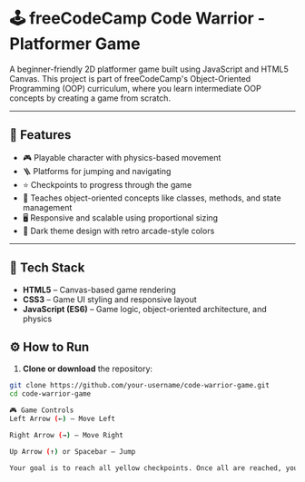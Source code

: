 # 🕹️ freeCodeCamp Code Warrior - Platformer Game

A beginner-friendly 2D platformer game built using JavaScript and HTML5 Canvas. This project is part of freeCodeCamp's Object-Oriented Programming (OOP) curriculum, where you learn intermediate OOP concepts by creating a game from scratch.

---

## 🚀 Features

- 🎮 Playable character with physics-based movement
- 🪜 Platforms for jumping and navigating
- ⭐ Checkpoints to progress through the game
- 🧠 Teaches object-oriented concepts like classes, methods, and state management
- 🖥️ Responsive and scalable using proportional sizing
- 🌙 Dark theme design with retro arcade-style colors

---

## 🧰 Tech Stack

- **HTML5** – Canvas-based game rendering
- **CSS3** – Game UI styling and responsive layout
- **JavaScript (ES6)** – Game logic, object-oriented architecture, and physics


## ⚙️ How to Run

1. **Clone or download** the repository:

```bash
git clone https://github.com/your-username/code-warrior-game.git
cd code-warrior-game

🎮 Game Controls
Left Arrow (←) — Move Left

Right Arrow (→) — Move Right

Up Arrow (↑) or Spacebar — Jump

Your goal is to reach all yellow checkpoints. Once all are reached, you’ll win!
